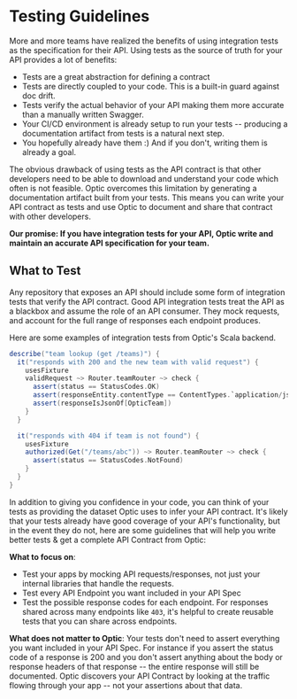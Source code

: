# Testing Guidelines   

More and more teams have realized the benefits of using integration tests as the specification for their API. Using tests as the source of truth for your API provides a lot of benefits:

- Tests are a great abstraction for defining a contract
- Tests are directly coupled to your code. This is a built-in guard against doc drift.
- Tests verify the actual behavior of your API making them more accurate than a manually written Swagger.
- Your CI/CD environment is already setup to run your tests -- producing a documentation artifact from tests is a natural next step.
- You hopefully already have them :) And if you don't, writing them is already a goal.

The obvious drawback of using tests as the API contract is that other developers need to be able to download and understand your code which often is not feasible. Optic overcomes this limitation by generating a documentation artifact built from your tests. This means you can write your API contract as tests and use Optic to document and share that contract with other developers.    

**Our promise: If you have integration tests for your API, Optic write and maintain an accurate API specification for your team.**

## What to Test
Any repository that exposes an API should include some form of integration tests that verify the API contract. Good API integration tests treat the API as a blackbox and assume the role of an API consumer. They mock requests, and account for the full range of responses each endpoint produces. 

Here are some examples of integration tests from Optic's Scala backend. 

```scala
describe("team lookup (get /teams)") {
  it("responds with 200 and the new team with valid request") {
    usesFixture
    validRequest ~> Router.teamRouter ~> check {
      assert(status == StatusCodes.OK)
      assert(responseEntity.contentType == ContentTypes.`application/json`)
      assert(responseIsJsonOf[OpticTeam])
    }
  }

  it("responds with 404 if team is not found") {
    usesFixture
    authorized(Get("/teams/abc")) ~> Router.teamRouter ~> check {
      assert(status == StatusCodes.NotFound)
    }
  }
}
```

In addition to giving you confidence in your code, you can think of your tests as providing the dataset Optic uses to infer your API contract. It's likely that your tests already have good coverage of your API's functionality, but in the event they do not, here are some guidelines that will help you write better tests & get a complete API Contract from Optic:

**What to focus on**: 
- Test your apps by mocking API requests/responses, not just your internal libraries that handle the requests. 
- Test every API Endpoint you want included in your API Spec
- Test the possible response codes for each endpoint. For responses shared across many endpoints like `403`, it's helpful to create reusable tests that you can share across endpoints.    

**What does not matter to Optic**: 
Your tests don't need to assert everything you want included in your API Spec. For instance if you assert the status code of a response is 200 and you don't assert anything about the body or response headers of that response -- the entire response will still be documented. Optic discovers your API Contract by looking at the traffic flowing through your app -- not your assertions about that data. 

